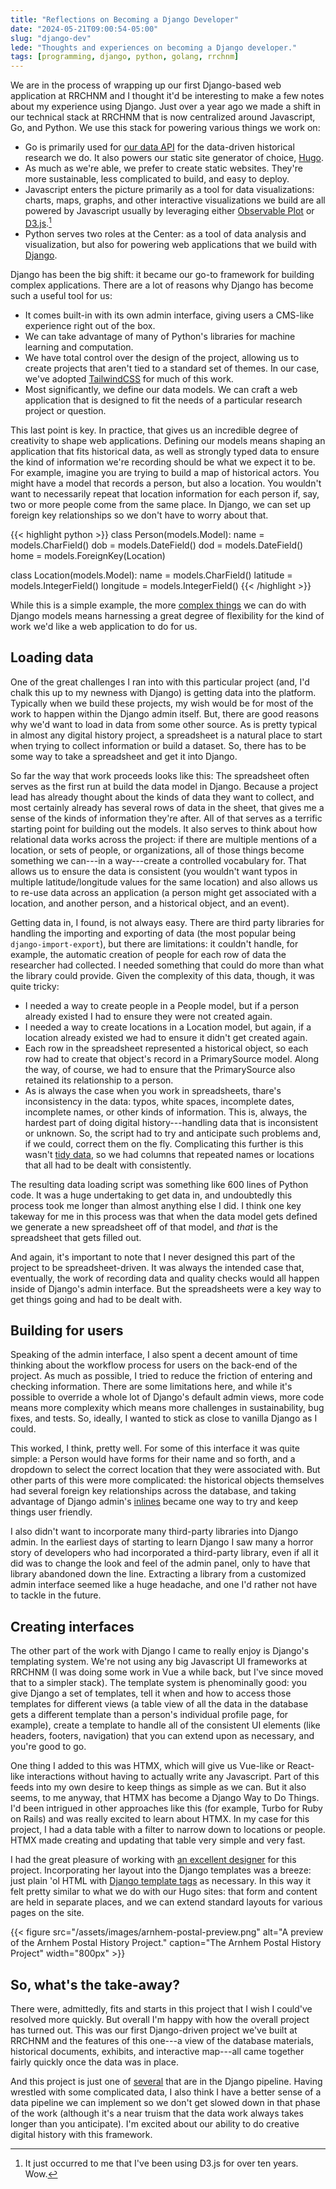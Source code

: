```yaml
---
title: "Reflections on Becoming a Django Developer"
date: "2024-05-21T09:00:54-05:00"
slug: "django-dev"
lede: "Thoughts and experiences on becoming a Django developer."
tags: [programming, django, python, golang, rrchnm]
---
```


We are in the process of wrapping up our first Django-based web application at RRCHNM and I thought it'd be interesting to make a few notes about my experience using Django. Just over a year ago we made a shift in our technical stack at RRCHNM that is now centralized around Javascript, Go, and Python. We use this stack for powering various things we work on:

- Go is primarily used for [our data API](https://rrchnm.org/news/rrchnms-custom-api-for-data-driven-projects/) for the data-driven historical research we do. It also powers our static site generator of choice, [Hugo](https://gohugo.io).
- As much as we're able, we prefer to create static websites. They're more sustainable, less complicated to build, and easy to deploy.
- Javascript enters the picture primarily as a tool for data visualizations: charts, maps, graphs, and other interactive visualizations we build are all powered by Javascript usually by leveraging either [Observable Plot](https://observablehq.com/plot/) or [D3.js](https://d3js.org).[^1]
- Python serves two roles at the Center: as a tool of data analysis and visualization, but also for powering web applications that we build with [Django](https://www.djangoproject.com).

Django has been the big shift: it became our go-to framework for building complex applications. There are a lot of reasons why Django has become such a useful tool for us:

- It comes built-in with its own admin interface, giving users a CMS-like experience right out of the box.
- We can take advantage of many of Python's libraries for machine learning and computation.
- We have total control over the design of the project, allowing us to create projects that aren't tied to a standard set of themes. In our case, we've adopted [TailwindCSS](https://tailwindcss.com) for much of this work.
- Most significantly, we define our data models. We can craft a web application that is designed to fit the needs of a particular research project or question.

This last point is key. In practice, that gives us an incredible degree of creativity to shape web applications. Defining our models means shaping an application that fits historical data, as well as strongly typed data to ensure the kind of information we're recording should be what we expect it to be. For example, imagine you are trying to build a map of historical actors. You might have a model that records a person, but also a location. You wouldn't want to necessarily repeat that location information for each person if, say, two or more people come from the same place. In Django, we can set up foreign key relationships so we don't have to worry about that.

{{< highlight python >}}
class Person(models.Model):
    name = models.CharField()
    dob = models.DateField()
    dod = models.DateField()
    home = models.ForeignKey(Location)

class Location(models.Model):
    name = models.CharField()
    latitude = models.IntegerField()
    longitude = models.IntegerField()
{{< /highlight >}}

While this is a simple example, the more [complex things](https://github.com/chnm/arnhem-postal/blob/main/postcards/models.py) we can do with Django models means harnessing a great degree of flexibility for the kind of work we'd like a web application to do for us.

## Loading data

One of the great challenges I ran into with this particular project (and, I'd chalk this up to my newness with Django) is getting data into the platform. Typically when we build these projects, my wish would be for most of the work to happen within the Django admin itself. But, there are good reasons why we'd want to load in data from some other source. As is pretty typical in almost any digital history project, a spreadsheet is a natural place to start when trying to collect information or build a dataset. So, there has to be some way to take a spreadsheet and get it into Django.

So far the way that work proceeds looks like this: The spreadsheet often serves as the first run at build the data model in Django. Because a project lead has already thought about the kinds of data they want to collect, and most certainly already has several rows of data in the sheet, that gives me a sense of the kinds of information they're after. All of that serves as a terrific starting point for building out the models. It also serves to think about how relational data works across the project: if there are multiple mentions of a location, or sets of people, or organizations, all of those things become something we can---in a way---create a controlled vocabulary for. That allows us to ensure the data is consistent (you wouldn't want typos in multiple latitude/longitude values for the same location) and also allows us to re-use data across an application (a person might get associated with a location, and another person, and a historical object, and an event).

Getting data in, I found, is not always easy. There are third party libraries for handling the importing and exporting of data (the most popular being `django-import-export`), but there are limitations: it couldn't handle, for example, the automatic creation of people for each row of data the researcher had collected. I needed something that could do more than what the library could provide. Given the complexity of this data, though, it was quite tricky:

- I needed a way to create people in a People model, but if a person already existed I had to ensure they were not created again.
- I needed a way to create locations in a Location model, but again, if a location already existed we had to ensure it didn't get created again.
- Each row in the spreadsheet represented a historical object, so each row had to create that object's record in a PrimarySource model. Along the way, of course, we had to ensure that the PrimarySource also retained its relationship to a person.
- As is always the case when you work in spreadsheets, thare's inconsistency in the data: typos, white spaces, incomplete dates, incomplete names, or other kinds of information. This is, always, the hardest part of doing digital history---handling data that is inconsistent or unknown. So, the script had to try and anticipate such problems and, if we could, correct them on the fly. Complicating this further is this wasn't [tidy data](https://vita.had.co.nz/papers/tidy-data.pdf), so we had columns that repeated names or locations that all had to be dealt with consistently.

The resulting data loading script was something like 600 lines of Python code. It was a huge undertaking to get data in, and undoubtedly this process took me longer than almost anything else I did. I think one key takeway for me in this process was that when the data model gets defined we generate a new spreadsheet off of that model, and _that_ is the spreadsheet that gets filled out.

And again, it's important to note that I never designed this part of the project to be spreadsheet-driven. It was always the intended case that, eventually, the work of recording data and quality checks would all happen inside of Django's admin interface. But the spreadsheets were a key way to get things going and had to be dealt with.

## Building for users

Speaking of the admin interface, I also spent a decent amount of time thinking about the workflow process for users on the back-end of the project. As much as possible, I tried to reduce the friction of entering and checking information. There are some limitations here, and while it's possible to override a whole lot of Django's default admin views, more code means more complexity which means more challenges in sustainability, bug fixes, and tests. So, ideally, I wanted to stick as close to vanilla Django as I could.

This worked, I think, pretty well. For some of this interface it was quite simple: a Person would have forms for their name and so forth, and a dropdown to select the correct location that they were associated with. But other parts of this were more complicated: the historical objects themselves had several foreign key relationships across the database, and taking advantage of Django admin's [inlines](https://docs.djangoproject.com/en/5.0/ref/contrib/admin/) became one way to try and keep things user friendly.

I also didn't want to incorporate many third-party libraries into Django admin. In the earliest days of starting to learn Django I saw many a horror story of developers who had incorporated a third-party library, even if all it did was to change the look and feel of the admin panel, only to have that library abandoned down the line. Extracting a library from a customized admin interface seemed like a huge headache, and one I'd rather not have to tackle in the future.

## Creating interfaces

The other part of the work with Django I came to really enjoy is Django's templating system. We're not using any big Javascript UI frameworks at RRCHNM (I was doing some work in Vue a while back, but I've since moved that to a simpler stack). The template system is phenominally good: you give Django a set of templates, tell it when and how to access those templates for different views (a table view of all the data in the database gets a different template than a person's individual profile page, for example), create a template to handle all of the consistent UI elements (like headers, footers, navigation) that you can extend upon as necessary, and you're good to go.

One thing I added to this was HTMX, which will give us Vue-like or React-like interactions without having to actually write any Javascript. Part of this feeds into my own desire to keep things as simple as we can. But it also seems, to me anyway, that HTMX has become a Django Way to Do Things. I'd been intrigued in other approaches like this (for example, Turbo for Ruby on Rails) and was really excited to learn about HTMX. In my case for this project, I had a data table with a filter to narrow down to locations or people. HTMX made creating and updating that table very simple and very fast.

I had the great pleasure of working with [an excellent designer](https://susienguyen.com) for this project. Incorporating her layout into the Django templates was a breeze: just plain 'ol HTML with [Django template tags](https://docs.djangoproject.com/en/5.0/ref/templates/builtins/) as necessary. In this way it felt pretty similar to what we do with our Hugo sites: that form and content are held in separate places, and we can extend standard layouts for various pages on the site.

{{< figure src="/assets/images/arnhem-postal-preview.png" alt="A preview of the Arnhem Postal History Project." caption="The Arnhem Postal History Project" width="800px" >}}

## So, what's the take-away?

There were, admittedly, fits and starts in this project that I wish I could've resolved more quickly. But overall I'm happy with how the overall project has turned out. This was our first Django-driven project we've built at RRCHNM and the features of this one---a view of the database materials, historical documents, exhibits, and interactive map---all came together fairly quickly once the data was in place.

And this project is just one of [several](http://github.com/chnm) that are in the Django pipeline. Having wrestled with some complicated data, I also think I have a better sense of a data pipeline we can implement so we don't get slowed down in that phase of the work (although it's a near truism that the data work always takes longer than you anticipate). I'm excited about our ability to do creative digital history with this framework.

[^1]: It just occurred to me that I've been using D3.js for over ten years. Wow.
